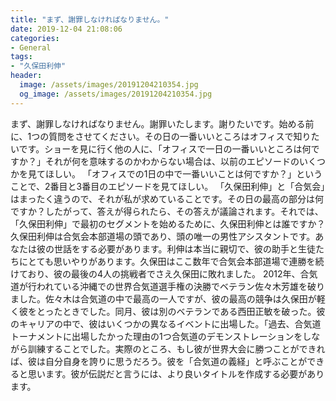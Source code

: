 ```yaml
---
title: "まず、謝罪しなければなりません。"
date: 2019-12-04 21:08:06
categories:
- General
tags:
- "久保田利伸"
header:
  image: /assets/images/20191204210354.jpg
  og_image: /assets/images/20191204210354.jpg
---
```


まず、謝罪しなければなりません。謝罪いたします。謝りたいです。始める前に、1つの質問をさせてください。その日の一番いいところはオフィスで知りたいです。ショーを見に行く他の人に、「オフィスで一日の一番いいところは何ですか？」それが何を意味するのかわからない場合は、以前のエピソードのいくつかを見てほしい。 「オフィスでの1日の中で一番いいことは何ですか？」ということで、2番目と3番目のエピソードを見てほしい。 「久保田利伸」と「合気会」はまったく違うので、それが私が求めていることです。その日の最高の部分は何ですか？したがって、答えが得られたら、その答えが議論されます。それでは、「久保田利伸」で最初のセグメントを始めるために、久保田利伸とは誰ですか？久保田利伸は合気会本部道場の頭であり、頭の唯一の男性アシスタントです。あなたは彼の世話をする必要があります。利伸は本当に親切で、彼の助手と生徒たちにとても思いやりがあります。久保田はここ数年で合気会本部道場で連勝を続けており、彼の最後の4人の挑戦者でさえ久保田に敗れました。 2012年、合気道が行われている沖縄での世界合気道選手権の決勝でベテラン佐々木芳雄を破りました。佐々木は合気道の中で最高の一人ですが、彼の最高の競争は久保田が軽く彼をとったときでした。同月、彼は別のベテランである西田正敏を破った。彼のキャリアの中で、彼はいくつかの異なるイベントに出場した。「過去、合気道トーナメントに出場したかった理由の1つ合気道のデモンストレーションをしながら訓練することでした。実際のところ、もし彼が世界大会に勝つことができれば、彼は自分自身を誇りに思うだろう。彼を「合気道の義経」と呼ぶことができると思います。彼が伝説だと言うには、より良いタイトルを作成する必要があります。
